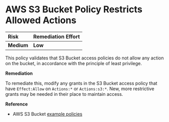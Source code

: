 # AWS S3 Bucket Policy Restricts Allowed Actions

| Risk       | Remediation Effort |
| :--------- | :----------------- |
| **Medium** | **Low**            |

This policy validates that S3 Bucket access policies do not allow any action on the bucket, in accordance with the principle of least privilege.

**Remediation**

To remediate this, modify any grants in the S3 Bucket access policy that have `Effect:Allow` on `Actions:*` or `Actions:s3:*`. New, more restrictive grants may be needed in their place to maintain access.

**Reference**

- AWS S3 Bucket [example policies](https://docs.aws.amazon.com/AmazonS3/latest/dev/example-bucket-policies.html)
